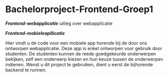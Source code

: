 # Bachelorproject-Frontend-Groep1
*****Frontend-webapplicatie*****
uitleg over webapplicatie

*****Frontend-mobieleapllicatie*****

Hier vindt u de code voor een mobiele app horende bij de door ons ontworpen webapplicatie. Deze app is enkel ontworpen voor gebruik door studenten. 
De studenten kunnen de reeds goedgekeurde onderwerpen bekijken, zelf een onderwerp kiezen en hun keuze tussen de onderwerpen indienen.
Wenst u dit project te gebruiken, dient u eerst de bijhorende backend te runnen. 
